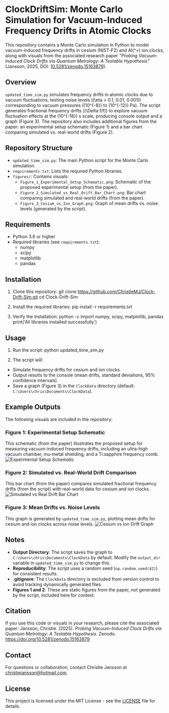 # ClockDriftSim: Monte Carlo Simulation for Vacuum-Induced Frequency Drifts in Atomic Clocks

This repository contains a Monte Carlo simulation in Python to model vacuum-induced frequency drifts in cesium (NIST-F2) and Al\(^+\) ion clocks, along with visuals from the associated research paper *"Probing Vacuum-Induced Clock Drifts via Quantum Metrology: A Testable Hypothesis"* (Jansson, 2025, DOI: [10.5281/zenodo.15163879](https://doi.org/10.5281/zenodo.15163879)).

## Overview
`updated_time_sim.py` simulates frequency drifts in atomic clocks due to vacuum fluctuations, testing noise levels (\(\eta = 0.1, 0.01, 0.001\)) corresponding to vacuum pressures (\(10^{-8}\) to \(10^{-12}\) Pa). The script generates fractional frequency drifts (\(\Delta f/f\)) to explore vacuum fluctuation effects at the \(10^{-18}\) s scale, producing console output and a graph (Figure 3). The repository also includes additional figures from the paper: an experimental setup schematic (Figure 1) and a bar chart comparing simulated vs. real-world drifts (Figure 2).

## Repository Structure
- `updated_time_sim.py`: The main Python script for the Monte Carlo simulation.
- `requirements.txt`: Lists the required Python libraries.
- `figures/`: Contains visuals:
  - `Figure_1_Experimental_Setup_Schematic.png`: Schematic of the proposed experimental setup (from the paper).
  - `Figure_2_Simulated_vs_Real_Drift_Bar_Chart.png`: Bar chart comparing simulated and real-world drifts (from the paper).
  - `Figure_3_Cesium_vs_Ion_Graph.png`: Graph of mean drifts vs. noise levels (generated by the script).

## Requirements
- Python 3.6 or higher
- Required libraries (see `requirements.txt`):
  - numpy
  - scipy
  - matplotlib
  - pandas

## Installation
1. Clone this repository:
git clone https://github.com/ChristieMJ/Clock-Drift-Sim.git
cd Clock-Drift-Sim
2. Install the required libraries:
pip install -r requirements.txt

3. Verify the installation:
python -c import numpy, scipy, matplotlib, pandas 
print('All libraries installed successfully')

## Usage
1. Run the script:
python updated_time_sim.py

2. The script will:
- Simulate frequency drifts for cesium and ion clocks.
- Output results to the console (mean drifts, standard deviations, 95% confidence intervals).
- Save a graph (Figure 3) in the `ClockData` directory (default: `C:\Users\chris\Documents\ClockData`).

## Example Outputs
The following visuals are included in the repository:

### Figure 1: Experimental Setup Schematic
This schematic (from the paper) illustrates the proposed setup for measuring vacuum-induced frequency drifts, including an ultra-high vacuum chamber, mu-metal shielding, and a Ti:sapphire frequency comb.
![Experimental Setup Schematic](figures/Figure_1_Experimental_Setup_Schematic.png)

### Figure 2: Simulated vs. Real-World Drift Comparison
This bar chart (from the paper) compares simulated fractional frequency drifts (from the script) with real-world data for cesium and ion clocks.
![Simulated vs Real Drift Bar Chart](figures/Figure_2_Simulated_vs_Real_Drift_Bar_Chart.png)

### Figure 3: Mean Drifts vs. Noise Levels
This graph is generated by `updated_time_sim.py`, plotting mean drifts for cesium and ion clocks across noise levels.
![Cesium vs Ion Drift Graph](figures/Figure_3_Cesium_vs_Ion_Graph.png)

## Notes
- **Output Directory**: The script saves the graph to `C:\Users\chris\Documents\ClockData` by default. Modify the `output_dir` variable in `updated_time_sim.py` to change this.
- **Reproducibility**: The script uses a random seed (`np.random.seed(42)`) for consistent results.
- **.gitignore**: The `ClockData` directory is excluded from version control to avoid tracking dynamically generated files.
- **Figures 1 and 2**: These are static figures from the paper, not generated by the script, included here for context.

## Citation
If you use this code or visuals in your research, please cite the associated paper:
Jansson, Christie. (2025). *Probing Vacuum-Induced Clock Drifts via Quantum Metrology: A Testable Hypothesis*. Zenodo. https://doi.org/10.5281/zenodo.15163879

## Contact
For questions or collaboration, contact Christie Jansson at christiejansson@hotmail.com.

## License
This project is licensed under the MIT License - see the [LICENSE](LICENSE) file for details.